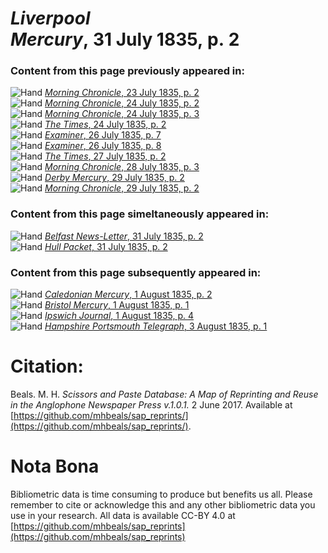 # *Liverpool Mercury*, 31 July 1835, p. 2  
  
### Content from this page previously appeared in:  
![Hand](http://scissorsandpaste.net/wp-content/uploads/2017/06/smallhandpointer.png) [*Morning Chronicle*, 23 July 1835, p. 2](https://mhbeals.github.io/sap_html/Morning-Chronicle/Morning-Chronicle-23-July-1835-p-2)  
![Hand](http://scissorsandpaste.net/wp-content/uploads/2017/06/smallhandpointer.png) [*Morning Chronicle*, 24 July 1835, p. 2](https://mhbeals.github.io/sap_html/Morning-Chronicle/Morning-Chronicle-24-July-1835-p-2)  
![Hand](http://scissorsandpaste.net/wp-content/uploads/2017/06/smallhandpointer.png) [*Morning Chronicle*, 24 July 1835, p. 3](https://mhbeals.github.io/sap_html/Morning-Chronicle/Morning-Chronicle-24-July-1835-p-3)  
![Hand](http://scissorsandpaste.net/wp-content/uploads/2017/06/smallhandpointer.png) [*The Times*, 24 July 1835, p. 2](https://mhbeals.github.io/sap_html/The-Times/The-Times-24-July-1835-p-2)  
![Hand](http://scissorsandpaste.net/wp-content/uploads/2017/06/smallhandpointer.png) [*Examiner*, 26 July 1835, p. 7](https://mhbeals.github.io/sap_html/Examiner/Examiner-26-July-1835-p-7)  
![Hand](http://scissorsandpaste.net/wp-content/uploads/2017/06/smallhandpointer.png) [*Examiner*, 26 July 1835, p. 8](https://mhbeals.github.io/sap_html/Examiner/Examiner-26-July-1835-p-8)  
![Hand](http://scissorsandpaste.net/wp-content/uploads/2017/06/smallhandpointer.png) [*The Times*, 27 July 1835, p. 2](https://mhbeals.github.io/sap_html/The-Times/The-Times-27-July-1835-p-2)  
![Hand](http://scissorsandpaste.net/wp-content/uploads/2017/06/smallhandpointer.png) [*Morning Chronicle*, 28 July 1835, p. 3](https://mhbeals.github.io/sap_html/Morning-Chronicle/Morning-Chronicle-28-July-1835-p-3)  
![Hand](http://scissorsandpaste.net/wp-content/uploads/2017/06/smallhandpointer.png) [*Derby Mercury*, 29 July 1835, p. 2](https://mhbeals.github.io/sap_html/Derby-Mercury/Derby-Mercury-29-July-1835-p-2)  
![Hand](http://scissorsandpaste.net/wp-content/uploads/2017/06/smallhandpointer.png) [*Morning Chronicle*, 29 July 1835, p. 2](https://mhbeals.github.io/sap_html/Morning-Chronicle/Morning-Chronicle-29-July-1835-p-2)  
  
### Content from this page simeltaneously appeared in:  
![Hand](http://scissorsandpaste.net/wp-content/uploads/2017/06/smallhandpointer.png) [*Belfast News-Letter*, 31 July 1835, p. 2](https://mhbeals.github.io/sap_html/Belfast-News-Letter/Belfast-News-Letter-31-July-1835-p-2)  
![Hand](http://scissorsandpaste.net/wp-content/uploads/2017/06/smallhandpointer.png) [*Hull Packet*, 31 July 1835, p. 2](https://mhbeals.github.io/sap_html/Hull-Packet/Hull-Packet-31-July-1835-p-2)  
  
### Content from this page subsequently appeared in:  
![Hand](http://scissorsandpaste.net/wp-content/uploads/2017/06/smallhandpointer.png) [*Caledonian Mercury*, 1 August 1835, p. 2](https://mhbeals.github.io/sap_html/Caledonian-Mercury/Caledonian-Mercury-1-August-1835-p-2)  
![Hand](http://scissorsandpaste.net/wp-content/uploads/2017/06/smallhandpointer.png) [*Bristol Mercury*, 1 August 1835, p. 1](https://mhbeals.github.io/sap_html/Bristol-Mercury/Bristol-Mercury-1-August-1835-p-1)  
![Hand](http://scissorsandpaste.net/wp-content/uploads/2017/06/smallhandpointer.png) [*Ipswich Journal*, 1 August 1835, p. 4](https://mhbeals.github.io/sap_html/Ipswich-Journal/Ipswich-Journal-1-August-1835-p-4)  
![Hand](http://scissorsandpaste.net/wp-content/uploads/2017/06/smallhandpointer.png) [*Hampshire Portsmouth Telegraph*, 3 August 1835, p. 1](https://mhbeals.github.io/sap_html/Hampshire-Portsmouth-Telegraph/Hampshire-Portsmouth-Telegraph-3-August-1835-p-1)  


# Citation: 

Beals. M. H. *Scissors and Paste Database: A Map of Reprinting and Reuse in the Anglophone Newspaper Press v.1.0.1.* 2 June 2017. Available at [https://github.com/mhbeals/sap_reprints/](https://github.com/mhbeals/sap_reprints/). 

# Nota Bona

Bibliometric data is time consuming to produce but benefits us all. Please remember to cite or acknowledge this and any other bibliometric data you use in your research. All data is available CC-BY 4.0 at [https://github.com/mhbeals/sap_reprints](https://github.com/mhbeals/sap_reprints)